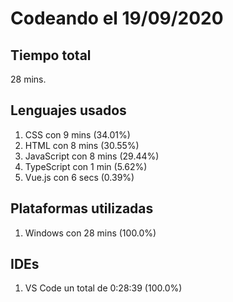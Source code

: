 # Codeando el 19/09/2020

## Tiempo total
28 mins.

## Lenguajes usados
1. CSS con 9 mins (34.01%)
1. HTML con 8 mins (30.55%)
1. JavaScript con 8 mins (29.44%)
1. TypeScript con 1 min (5.62%)
1. Vue.js con 6 secs (0.39%)

## Plataformas utilizadas
1. Windows con 28 mins (100.0%)

## IDEs
1. VS Code un total de 0:28:39 (100.0%)
